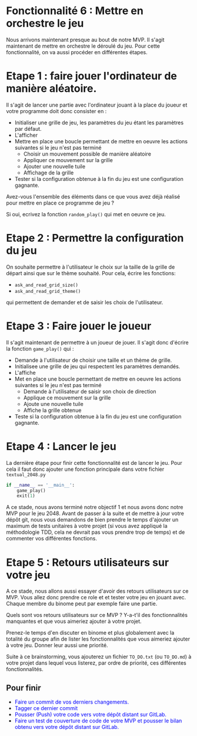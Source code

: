 # Fonctionnalité 6 : Mettre en orchestre le jeu

Nous arrivons maintenant presque au bout de notre MVP. Il s'agit maintenant de mettre en orchestre le déroulé du jeu. Pour cette fonctionnalité, on va aussi procéder en différentes étapes. 


# Etape 1 : faire jouer l'ordinateur de manière aléatoire.

Il s'agit de lancer une partie avec l'ordinateur jouant à la place du joueur et votre programme doit donc consister en :

 + Initialiser une grille de jeu, les paramètres du jeu étant les paramètres par défaut.
 + L'afficher
 + Mettre en place une boucle permettant de mettre en oeuvre les actions suivantes si le jeu n'est pas terminé
 	+ Choisir un mouvement possible de manière aléatoire
 	+ Appliquer ce mouvement sur la grille
 	+ Ajouter une nouvelle tuile
 	+ Affichage de la grille
 + Tester si la configuration obtenue à la fin du jeu est une configuration gagnante.

 
 Avez-vous l'ensemble des éléments dans ce que vous avez déjà réalisé pour mettre en place ce programme de jeu ?
 
 Si oui, ecrivez la fonction `random_play()` qui met en oeuvre ce jeu.
 
 
# Etape 2 : Permettre la configuration du jeu  

On souhaite permettre à l'utilisateur le choix sur la taille de la grille de départ ainsi que sur le thème souhaité. Pour cela, écrire les fonctions:

+  `ask_and_read_grid_size()`
+   `ask_and_read_grid_theme()`

qui permettent de demander et de saisir les choix de l'utilisateur.



# Etape 3 : Faire jouer le joueur
 
Il s'agit maintenant de permettre à un joueur de jouer. Il s'agit donc d'écrire la fonction `game_play()` qui :

+ Demande à l'utilisateur de choisir une taille et un thème de grille.  
+ Initialisee une grille de jeu qui respectent les paramètres demandés.
+ L'affiche
+ Met en place une boucle permettant de mettre en oeuvre les actions suivantes si le jeu n'est pas terminé
	+ Demande à l'utilisateur de saisir son choix de direction
	+ Applique ce mouvement sur la grille
	+ Ajoute une nouvelle tuile
	+ Affiche la grille obtenue
+ Teste si la configuration obtenue à la fin du jeu est une configuration gagnante.


# Etape 4 : Lancer le jeu

La dernière étape pour finir cette fonctionnalité est de lancer le jeu. Pour cela il faut donc ajouter une fonction principale dans votre fichier `textual_2048.py` 

```PYTHON
if __name__ == '__main__':
    game_play()
    exit(1)  
```

A ce stade, nous avons terminé notre objectif 1 et nous avons donc notre MVP pour le jeu 2048.
Avant de passer à la suite et de mettre à jour votre dépôt git, nous vous demandons de bien prendre le temps d'ajouter un maximum de tests unitaires à votre projet (si vous avez appliqué la méthodologie TDD, cela ne devrait pas vous prendre trop de temps) et de commenter vos différentes fonctions. 


# Etape 5 : Retours utilisateurs sur votre jeu

A ce stade, nous allons aussi essayer d'avoir des retours utilisateurs sur ce MVP. Vous allez donc prendre ce role et et tester votre jeu en jouant avec. Chaque membre du binome peut par exemple faire une partie.

Quels sont vos retours utilisateurs sur ce MVP ? Y-a-t'il des fonctionnalités manquantes et que vous aimeriez ajouter à votre projet.

Prenez-le temps d'en discuter en binome et plus globalement avec la totalité du groupe afin de lister les fonctionnalités que vous aimeriez ajouter à votre jeu. Donner leur aussi une priorité.

Suite à ce brainstorming, vous ajouterez un fichier `TO_DO.txt` (ou `TO_DO.md`) à votre projet dans lequel vous listerez, par ordre de priorité, ces différentes fonctionnalités.


## Pour finir 

+ <span style='color:blue'>Faire un commit de vos derniers changements.</span> 
+ <span style='color:blue'>Tagger ce dernier commit </span> 
+ <span style='color:blue'>Pousser (Push) votre code vers votre dépôt distant sur GitLab.</span> 
+ <span style='color:blue'>Faire un test de couverture de code de votre MVP et pousser le bilan obtenu vers votre dépôt distant sur GitLab.</span>









